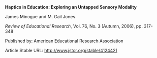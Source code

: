 **Haptics in Education: Exploring an Untapped Sensory Modality**

  

James Minogue and M. Gail Jones

_Review of Educational Research_, Vol. 76, No. 3 \(Autumn, 2006\), pp. 317-348

Published by: American Educational Research Association

Article Stable URL: <http://www.jstor.org/stable/4124421>

